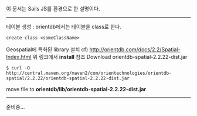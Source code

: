 이 문서는 Sails JS를 환경으로 한 설명이다.
***
테이블 생성 : orientdb에서는 테이블을 class로 한다.
```
create class <someClassName>
```

Geospatial에 특화된 library 설치
cf) http://orientdb.com/docs/2.2/Spatial-Index.html
위 링크에서 **install** 참조
Download orientdb-spatial-2.2.22-dist.jar
```
$ curl -O http://central.maven.org/maven2/com/orientechnologies/orientdb-spatial/2.2.22/orientdb-spatial-2.2.22-dist.jar

```
move file to **orientdb/lib/orientdb-spatial-2.2.22-dist.jar**

***
준비중...

